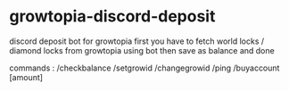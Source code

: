 # growtopia-discord-deposit
discord deposit bot for  growtopia first you have to fetch world locks / diamond locks from growtopia using bot then save as balance and done

commands  : 
/checkbalance
/setgrowid
/changegrowid
/ping
/buyaccount [amount]
